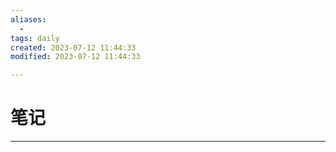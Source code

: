 ```yaml
---
aliases:
  - 
tags: daily
created: 2023-07-12 11:44:33 
modified: 2023-07-12 11:44:33

---
```




# 笔记

---



